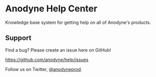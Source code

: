 # Anodyne Help Center

Knowledge base system for getting help on all of Anodyne's products.

## Support

Find a bug? Please create an issue here on GitHub!

https://github.com/anodyne/help/issues

Follow us on Twitter, [@anodyneprod](http://twitter.com/anodyneprod).